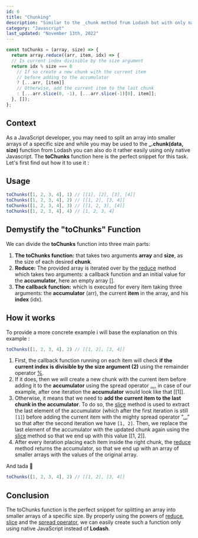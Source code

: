 ```yaml
---
id: 6
title: "Chunking"
description: "Similar to the _chunk method frum Lodash but with only native Javascript !"
category: "Javascript"
last_updated: "November 13th, 2022"
---
```


```js
const toChunks = (array, size) => {
  return array.reduce((arr, item, idx) => {
  // Is current index divisible by the size argument
  return idx % size === 0
    // If so create a new chunk with the current item 
    // before adding to the accumulator
    ? [...arr, [item]]
    // Otherwise, add the current item to the last chunk
    : [...arr.slice(0, -1), [...arr.slice(-1)[0], item]];
  }, []);
};
```

## Context

As a JavaScript developer, you may need to split an array into smaller arrays of a specific size and while you may be used to the **_.chunk(data, size)** function from Lodash you can also do it rather easily using only native Javascript. The **toChunks** function here is the perfect snippet for this task. Let's first find out how it to use it :

## Usage

```js
toChunks([1, 2, 3, 4], 1) // [[1], [2], [3], [4]]
toChunks([1, 2, 3, 4], 2) // [[1, 2], [3, 4]]
toChunks([1, 2, 3, 4], 3) // [[1, 2, 3], [4]]
toChunks([1, 2, 3, 4], 4) // [1, 2, 3, 4]
```

## Demystify the "toChunks" Function

We can divide the **toChunks** function into three main parts:
1. **The toChunks function:** that takes two arguments **array** and **size**, as the size of each desired **chunk**.
2. **Reduce:** The provided array is iterated over by the [reduce](https://developer.mozilla.org/en-US/docs/Web/JavaScript/Reference/Global_Objects/Array/Reduce) method which takes two arguments: a callback function and an initial value for the **accumulator**, here an empty array [].
3. **The callback function:** which is executed for every item taking three arguments: the **accumulator** (arr), the current **item** in the array, and his **index** (idx).

## How it works

To provide a more concrete example i will base the explanation on this example :

```js
toChunks([1, 2, 3, 4], 2) // [[1, 2], [3, 4]]
```
1. First, the callback function running on each item will check **if the current index is divisible by the size argument (2)** using the remainder operator [%](https://developer.mozilla.org/en-US/docs/Web/JavaScript/Reference/Operators/Remainder).
2. If it does, then we will create a new chunk with the current item before adding it to the **accumulator** using the spread operator [...](https://developer.mozilla.org/en-US/docs/Web/JavaScript/Reference/Operators/Spread_syntax), in case of our example, after one iteration the **accumulator** would look like that [[1]]. 
3. Otherwise, it means that we need to **add the current item to the last chunk in the accumulator**. To do so, the [slice](https://developer.mozilla.org/en-US/docs/Web/JavaScript/Reference/Global_Objects/Array/slice) method is used to extract the last element of the accumulator (which after the first iteration is still `[1]`) before adding the current item with the mighty spread operator "[...](https://developer.mozilla.org/en-US/docs/Web/JavaScript/Reference/Operators/Spread_syntax)" so that after the second iteration we have `[1, 2]`. Then, we replace the last element of the accumulator with the updated chunk again using the [slice](https://developer.mozilla.org/en-US/docs/Web/JavaScript/Reference/Global_Objects/Array/slice) method so that we end up with this value [[1, 2]].
4. After every iteration placing each item inside the right chunk, the [reduce](https://developer.mozilla.org/en-US/docs/Web/JavaScript/Reference/Global_Objects/Array/Reduce) method returns the accumulator, so that we end up with an array of smaller arrays with the values of the original array.

And tada 🎉 
```js
toChunks([1, 2, 3, 4], 2) // [[1, 2], [3, 4]]
```

## Conclusion

The toChunks function is the perfect snippet for splitting an array into smaller arrays of a specific size. By properly using the powers of [reduce](https://developer.mozilla.org/en-US/docs/Web/JavaScript/Reference/Global_Objects/Array/Reduce), [slice](https://developer.mozilla.org/en-US/docs/Web/JavaScript/Reference/Global_Objects/Array/slice) and the [spread operator](https://developer.mozilla.org/en-US/docs/Web/JavaScript/Reference/Operators/Spread_syntax), we can easily create such a function only using native JavaScript instead of **Lodash**.